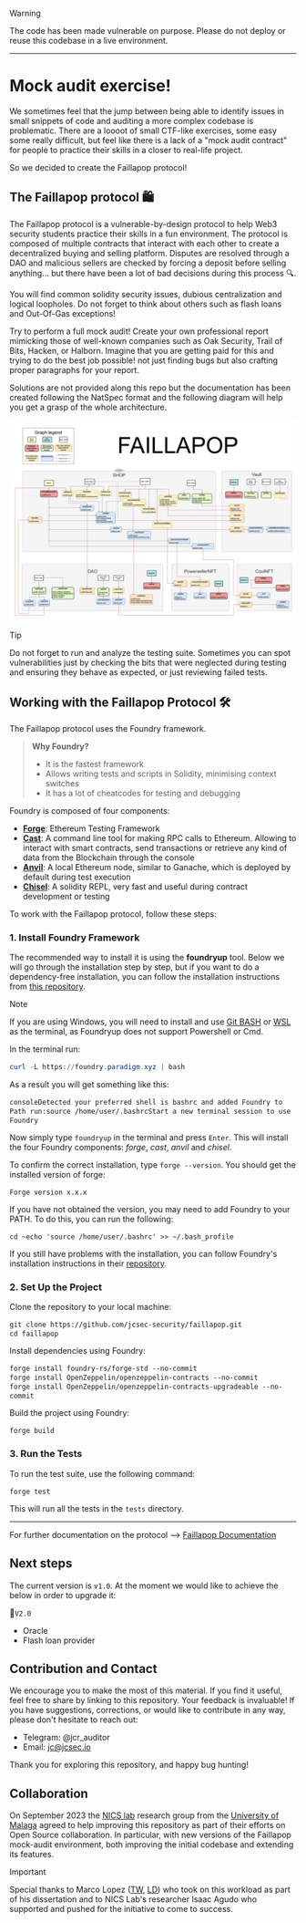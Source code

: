 > [!WARNING]
> The code has been made vulnerable on purpose. Please do not deploy or reuse this codebase in a live environment.

---

# Mock audit exercise!

We sometimes feel that the jump between being able to identify issues in small snippets of code and auditing a more complex codebase is problematic. There are a loooot of small CTF-like exercises, some easy some really difficult, but feel like there is a lack of a "mock audit contract" for people to practice their skills in a closer to real-life project. 

So we decided to create the Faillapop protocol!


## The Faillapop protocol 🛍️

The Faillapop protocol is a vulnerable-by-design protocol to help Web3 security students practice their skills in a fun environment. The protocol is composed of multiple contracts that interact with each other to create a decentralized buying and selling platform. Disputes are resolved through a DAO and malicious sellers are checked by forcing a deposit before selling anything... but there have been a lot of bad decisions during this process :mag:. 


You will find common solidity security issues, dubious centralization and logical loopholes. Do not forget to think about others such as flash loans and Out-Of-Gas exceptions! 

Try to perform a full mock audit! Create your own professional report mimicking those of well-known companies such as Oak Security, Trail of Bits, Hacken, or Halborn. Imagine that you are getting paid for this and trying to do the best job possible! not just finding bugs but also crafting proper paragraphs for your report. 


Solutions are not provided along this repo but the documentation has been created following the NatSpec format and the following diagram will help you get a grasp of the whole architecture.


![Faillapop diagram](Faillapop_diagram_v3.svg)


> [!TIP]
> Do not forget to run and analyze the testing suite. Sometimes you can spot vulnerabilities just by checking the bits that were neglected during testing and ensuring they behave as expected, or just reviewing failed tests.

## Working with the Faillapop Protocol 🛠️

The Faillapop protocol uses the Foundry framework. 

>**Why Foundry?**
>- It is the fastest framework
>- Allows writing tests and scripts in Solidity, minimising context switches
>- It has a lot of cheatcodes for testing and debugging

Foundry is composed of four components:
- [**Forge**](https://github.com/foundry-rs/foundry/blob/master/crates/forge): Ethereum Testing Framework
- [**Cast**](https://github.com/foundry-rs/foundry/blob/master/crates/cast): A command line tool for making RPC calls to Ethereum. Allowing to interact with smart contracts, send transactions or retrieve any kind of data from the Blockchain through the console
- [**Anvil**](https://github.com/foundry-rs/foundry/blob/master/crates/anvil): A local Ethereum node, similar to Ganache, which is deployed by default during test execution
- [**Chisel**](https://github.com/foundry-rs/foundry/blob/master/crates/chisel): A solidity REPL, very fast and useful during contract development or testing

To work with the Faillapop protocol, follow these steps:

### 1. Install Foundry Framework

The recommended way to install it is using the **foundryup** tool. Below we will go through the installation step by step, but if you want to do a dependency-free installation, you can follow the installation instructions from [this repository](https://github.com/hardenerdev/smart-contract-auditor).

> [!NOTE]
> If you are using Windows, you will need to install and use [Git BASH](https://gitforwindows.org/) or [WSL](https://learn.microsoft.com/en-us/windows/wsl/install) as the terminal, as Foundryup does not support Powershell or Cmd.

In the terminal run:

```Powershell
curl -L https://foundry.paradigm.xyz | bash
```

As a result you will get something like this:

```shell
consoleDetected your preferred shell is bashrc and added Foundry to Path run:source /home/user/.bashrcStart a new terminal session to use Foundry
```

Now simply type `foundryup` in the terminal and press `Enter`. This will install the four Foundry components: *forge*, *cast*, *anvil* and *chisel*.

To confirm the correct installation, type `forge --version`. You should get the installed version of forge:

```shell 
Forge version x.x.x
```
If you have not obtained the version, you may need to add Foundry to your PATH. To do this, you can run the following:

```shell
cd ~echo 'source /home/user/.bashrc' >> ~/.bash_profile
```

If you still have problems with the installation, you can follow Foundry's installation instructions in their [repository](https://book.getfoundry.sh/getting-started/installation).

### 2. Set Up the Project

Clone the repository to your local machine:

```shell
git clone https://github.com/jcsec-security/faillapop.git
cd faillapop
```

Install dependencies using Foundry:

```shell
forge install foundry-rs/forge-std --no-commit
forge install OpenZeppelin/openzeppelin-contracts --no-commit
forge install OpenZeppelin/openzeppelin-contracts-upgradeable --no-commit
```

Build the project using Foundry:

```shell
forge build
```

### 3. Run the Tests

To run the test suite, use the following command:

```shell
forge test
```

This will run all the tests in the `tests` directory. 

---

For further documentation on the protocol --> [Faillapop Documentation](./docs/README.md)


## Next steps

The current version is `v1.0`. At the moment we would like to achieve the below in order to upgrade it:


:pushpin:`V2.0`

- Oracle
- Flash loan provider

## Contribution and Contact

We encourage you to make the most of this material. If you find it useful, feel free to share by linking to this repository. Your feedback is invaluable! If you have suggestions, corrections, or would like to contribute in any way, please don't hesitate to reach out:

- Telegram: @jcr_auditor
- Email:  jc@jcsec.io

Thank you for exploring this repository, and happy bug hunting!

## Collaboration

On September 2023 the [NICS lab](https://www.nics.uma.es/) research group from the [University of Malaga](https://www.uma.es/) agreed to help improving this repository as part of their efforts on Open Source collaboration. In particular, with new versions of the Faillapop mock-audit environment, both improving the initial codebase and extending its features.

> [!IMPORTANT]  
> Special thanks to Marco Lopez ([TW](https://twitter.com/Marcologonz), [LD](https://linkedin.com/in/marcologonz)) who took on this workload as part of his dissertation and to NICS Lab's researcher Isaac Agudo who supported and pushed for the initiative to come to success.